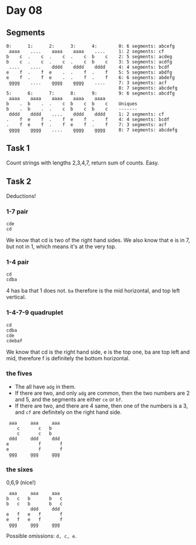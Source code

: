 # Day 08

## Segments

```
0:      1:      2:      3:      4:        0: 6 segments: abcefg
 aaaa    ....    aaaa    aaaa    ....     1: 2 segments: cf
b    c  .    c  .    c  .    c  b    c    2: 5 segments: acdeg
b    c  .    c  .    c  .    c  b    c    3: 5 segments: acdfg
 ....    ....    dddd    dddd    dddd     4: 4 segments: bcdf
e    f  .    f  e    .  .    f  .    f    5: 5 segments: abdfg
e    f  .    f  e    .  .    f  .    f    6: 6 segments: abdefg
 gggg    ....    gggg    gggg    ....     7: 3 segments: acf
                                          8: 7 segments: abcdefg
5:      6:      7:      8:      9:        9: 6 segments: abcdfg
 aaaa    aaaa    aaaa    aaaa    aaaa
b    .  b    .  .    c  b    c  b    c    Uniques
b    .  b    .  .    c  b    c  b    c    -------
 dddd    dddd    ....    dddd    dddd     1: 2 segments: cf
.    f  e    f  .    f  e    f  .    f    4: 4 segments: bcdf
.    f  e    f  .    f  e    f  .    f    7: 3 segments: acf
 gggg    gggg    ....    gggg    gggg     8: 7 segments: abcdefg
```

## Task 1

Count strings with lengths 2,3,4,7, return sum of counts. Easy.

## Task 2

Deductions!

### 1-7 pair

```
cde
cd
```

We know that cd is two of the right hand sides. We also know that e is in 7, but not in 1, which means it's at the very
top.

### 1-4 pair

```
cd
cdba
```

4 has ba that 1 does not. `ba` therefore is the mid horizontal, and top left vertical.

### 1-4-7-9 quadruplet

```
cd
cdba
cde
cdebaf
```

We know that cd is the right hand side, e is the top one, ba are top left and mid, therefore f is definitely the bottom
horizontal.

### the fives

* The all have `adg` in them.
* If there are two, and only `adg` are common, then the two numbers are 2 and 5, and the segments are either `ce`
  or `bf`.
* If there are two, and there are 4 same, then one of the numbers is a 3, and `cf` are definitely on the right hand
  side.

```
 aaa     aaa     aaa
    c       c   b
    c       c   b
 ddd     ddd     ddd
e           f       f
e           f       f
 ggg     ggg     ggg
```

### the sixes

0,6,9 (nice!)

```
 aaa     aaa     aaa
b   c   b       b   c
b   c   b       b   c
         ddd     ddd
e   f   e   f       f
e   f   e   f       f
 ggg     ggg     ggg
```

Possible omissions: `d, c, e`.
